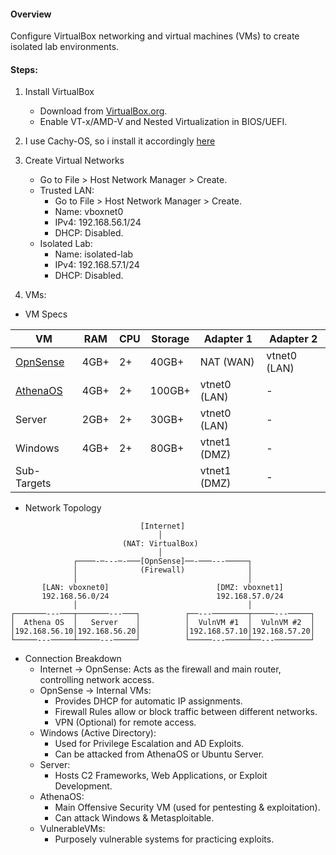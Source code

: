 #### Overview  
Configure VirtualBox networking and virtual machines (VMs) to create isolated lab environments.  

#### Steps:

1. Install VirtualBox  
   - Download from [VirtualBox.org](https://www.virtualbox.org/).  
   - Enable VT-x/AMD-V and Nested Virtualization in BIOS/UEFI.  

2. I use Cachy-OS, so i install it accordingly [here](Lab/CachyOS-Guide)

3. Create Virtual Networks
	- Go to File > Host Network Manager > Create. 
	- Trusted LAN:  
		- Go to File > Host Network Manager > Create.  
		- Name: vboxnet0 
		- IPv4: 192.168.56.1/24
		- DHCP: Disabled.  
	- Isolated Lab:  
	    - Name: isolated-lab 
	    - IPv4: 192.168.57.1/24 
	    - DHCP: Disabled.  

4. VMs: 
- VM Specs

| VM                       | RAM  | CPU | Storage | Adapter 1    | Adapter 2    |
| ------------------------ | ---- | --- | ------- | ------------ | ------------ |
| [OpnSense](Lab/OpnSense) | 4GB+ | 2+  | 40GB+   | NAT (WAN)    | vtnet0 (LAN) |
| [AthenaOS](Lab/AthenaOS) | 4GB+ | 2+  | 100GB+  | vtnet0 (LAN) | -            |
| Server                   | 2GB+ | 2+  | 30GB+   | vtnet0 (LAN) | -            |
| Windows                  | 4GB+ | 2+  | 80GB+   | vtnet1 (DMZ) | -            |
| Sub-Targets              |      |     |         | vtnet1 (DMZ) | -            |

- Network Topology 
```plaintext
                             [Internet]  
                                 │  
                         (NAT: VirtualBox)
                                 │  
			  ┌────-─---─-───[OpnSense]──-───---─────┐
			  │              (Firewall)              │
    		  │                                      │
       [LAN: vboxnet0]                        [DMZ: vboxnet1]
	   192.168.56.0/24                        192.168.57.0/24
			  │                                      │
┌───────---───┬───────---───┐          ┌──---────────┬─────---─────┐
│  Athena OS  │   Server    │          │  VulnVM #1  │  VulnVM #2  │
│192.168.56.10│192.168.56.20│          │192.168.57.10│192.168.57.20│
└─────---─────┴─────---─────┘          └─────---─────┴──---────────┘
```

- Connection Breakdown
	- Internet → OpnSense: Acts as the firewall and main router, controlling network access.
	- OpnSense → Internal VMs: 
		- Provides DHCP for automatic IP assignments.
		- Firewall Rules allow or block traffic between different networks.
		- VPN (Optional) for remote access.
	- Windows (Active Directory):
		- Used for Privilege Escalation and AD Exploits.
		- Can be attacked from AthenaOS or Ubuntu Server.
	- Server:
		- Hosts C2 Frameworks, Web Applications, or Exploit Development.
	- AthenaOS:
		- Main Offensive Security VM (used for pentesting & exploitation).
		- Can attack Windows & Metasploitable.
	- VulnerableVMs:
		- Purposely vulnerable systems for practicing exploits.
